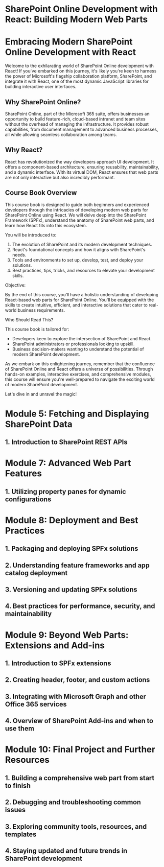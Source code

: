 # **SharePoint Online Development with React: Building Modern Web Parts**

# Embracing Modern SharePoint Online Development with React

Welcome to the exhilarating world of SharePoint Online development with React! If you've embarked on this journey, it's likely you're keen to harness the power of Microsoft's flagship collaboration platform, SharePoint, and integrate it with React, one of the most dynamic JavaScript libraries for building interactive user interfaces.

## Why SharePoint Online?

SharePoint Online, part of the Microsoft 365 suite, offers businesses an opportunity to build feature-rich, cloud-based intranet and team sites without the overhead of managing the infrastructure. It provides robust capabilities, from document management to advanced business processes, all while allowing seamless collaboration among teams.

## Why React?

React has revolutionized the way developers approach UI development. It offers a component-based architecture, ensuring reusability, maintainability, and a dynamic interface. With its virtual DOM, React ensures that web parts are not only interactive but also incredibly performant.

## Course Book Overview

This course book  is designed to guide both beginners and experienced developers through the intricacies of developing modern web parts for SharePoint Online using React. We will delve deep into the SharePoint Framework (SPFx), understand the anatomy of SharePoint web parts, and learn how React fits into this ecosystem.

You will be introduced to:

1. The evolution of SharePoint and its modern development techniques.
2. React's foundational concepts and how it aligns with SharePoint's needs.
3. Tools and environments to set up, develop, test, and deploy your solutions.
4. Best practices, tips, tricks, and resources to elevate your development skills.

Objective:

By the end of this course, you'll have a holistic understanding of developing React-based web parts for SharePoint Online. You'll be equipped with the skills to create intuitive, efficient, and interactive solutions that cater to real-world business requirements.

Who Should Read This?

This course book is tailored for:

- Developers keen to explore the intersection of SharePoint and React.
- SharePoint administrators or professionals looking to upskill.
- Business decision-makers wanting to understand the potential of modern SharePoint development.

As we embark on this enlightening journey, remember that the confluence of SharePoint Online and React offers a universe of possibilities. Through hands-on examples, interactive exercises, and comprehensive modules, this course will ensure you're well-prepared to navigate the exciting world of modern SharePoint development.

Let's dive in and unravel the magic!

# Module 5: Fetching and Displaying SharePoint Data

## 1. Introduction to SharePoint REST APIs

# Module 7: Advanced Web Part Features

## 1. Utilizing property panes for dynamic configurations

# Module 8: Deployment and Best Practices

## 1. Packaging and deploying SPFx solutions

## 2. Understanding feature frameworks and app catalog deployment

## 3. Versioning and updating SPFx solutions

## 4. Best practices for performance, security, and maintainability

# Module 9: Beyond Web Parts: Extensions and Add-ins

## 1. Introduction to SPFx extensions

## 2. Creating header, footer, and custom actions

## 3. Integrating with Microsoft Graph and other Office 365 services

## 4. Overview of SharePoint Add-ins and when to use them

# Module 10: Final Project and Further Resources

## 1. Building a comprehensive web part from start to finish

## 2. Debugging and troubleshooting common issues

## 3. Exploring community tools, resources, and templates

## 4. Staying updated and future trends in SharePoint development
